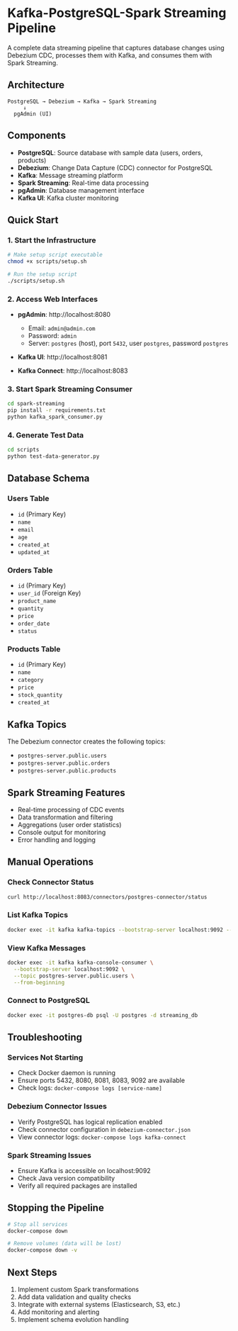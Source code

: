 # Kafka-PostgreSQL-Spark Streaming Pipeline

A complete data streaming pipeline that captures database changes using Debezium CDC, processes them with Kafka, and consumes them with Spark Streaming.

## Architecture

```
PostgreSQL → Debezium → Kafka → Spark Streaming
     ↓
  pgAdmin (UI)
```

## Components

- **PostgreSQL**: Source database with sample data (users, orders, products)
- **Debezium**: Change Data Capture (CDC) connector for PostgreSQL
- **Kafka**: Message streaming platform
- **Spark Streaming**: Real-time data processing
- **pgAdmin**: Database management interface
- **Kafka UI**: Kafka cluster monitoring

## Quick Start

### 1. Start the Infrastructure

```bash
# Make setup script executable
chmod +x scripts/setup.sh

# Run the setup script
./scripts/setup.sh
```

### 2. Access Web Interfaces

- **pgAdmin**: http://localhost:8080
  - Email: `admin@admin.com`
  - Password: `admin`
  - Server: `postgres` (host), port `5432`, user `postgres`, password `postgres`

- **Kafka UI**: http://localhost:8081
- **Kafka Connect**: http://localhost:8083

### 3. Start Spark Streaming Consumer

```bash
cd spark-streaming
pip install -r requirements.txt
python kafka_spark_consumer.py
```

### 4. Generate Test Data

```bash
cd scripts
python test-data-generator.py
```

## Database Schema

### Users Table
- `id` (Primary Key)
- `name`
- `email`
- `age`
- `created_at`
- `updated_at`

### Orders Table
- `id` (Primary Key)
- `user_id` (Foreign Key)
- `product_name`
- `quantity`
- `price`
- `order_date`
- `status`

### Products Table
- `id` (Primary Key)
- `name`
- `category`
- `price`
- `stock_quantity`
- `created_at`

## Kafka Topics

The Debezium connector creates the following topics:
- `postgres-server.public.users`
- `postgres-server.public.orders`
- `postgres-server.public.products`

## Spark Streaming Features

- Real-time processing of CDC events
- Data transformation and filtering
- Aggregations (user order statistics)
- Console output for monitoring
- Error handling and logging

## Manual Operations

### Check Connector Status
```bash
curl http://localhost:8083/connectors/postgres-connector/status
```

### List Kafka Topics
```bash
docker exec -it kafka kafka-topics --bootstrap-server localhost:9092 --list
```

### View Kafka Messages
```bash
docker exec -it kafka kafka-console-consumer \
  --bootstrap-server localhost:9092 \
  --topic postgres-server.public.users \
  --from-beginning
```

### Connect to PostgreSQL
```bash
docker exec -it postgres-db psql -U postgres -d streaming_db
```

## Troubleshooting

### Services Not Starting
- Check Docker daemon is running
- Ensure ports 5432, 8080, 8081, 8083, 9092 are available
- Check logs: `docker-compose logs [service-name]`

### Debezium Connector Issues
- Verify PostgreSQL has logical replication enabled
- Check connector configuration in `debezium-connector.json`
- View connector logs: `docker-compose logs kafka-connect`

### Spark Streaming Issues
- Ensure Kafka is accessible on localhost:9092
- Check Java version compatibility
- Verify all required packages are installed

## Stopping the Pipeline

```bash
# Stop all services
docker-compose down

# Remove volumes (data will be lost)
docker-compose down -v
```

## Next Steps

1. Implement custom Spark transformations
2. Add data validation and quality checks
3. Integrate with external systems (Elasticsearch, S3, etc.)
4. Add monitoring and alerting
5. Implement schema evolution handling
